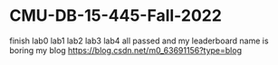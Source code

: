 # CMU-DB-15-445-Fall-2022
finish lab0 lab1 lab2 lab3 lab4 all passed 
and my leaderboard name is boring
my blog https://blog.csdn.net/m0_63691156?type=blog

